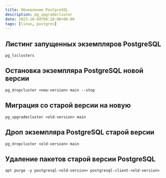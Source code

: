 ```yaml
---
title: Обновление PostgreSQL
description: pg_upgradecluster
date: 2023-10-09T00:20:00+06:00
tags: [linux, postgres]
---
```


## Листинг запущенных экземпляров PostgreSQL
```shell
pg_lsclusters
```

## Остановка экземпляра PostgreSQL новой версии
```shell
pg_dropcluster <new-version> main --stop
```

## Миграция со старой версии на новую
```shell
pg_upgradecluster <old-version> main
```

## Дроп экземпляра PostgreSQL старой версии 
```shell
pg_dropcluster <old-version> main
```

## Удаление пакетов старой версии PostgreSQL
```shell
apt purge -y postgresql-<old-version> postgresql-client-<old-version>
```
